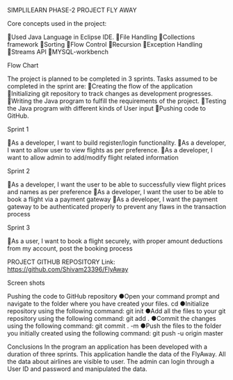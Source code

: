 SIMPLILEARN PHASE-2 PROJECT FLY AWAY

Core concepts used in the project:

Used Java Language in Eclipse IDE. File Handling Collections framework Sorting Flow Control Recursion Exception Handling Streams API MYSQL-workbench

Flow Chart

The project is planned to be completed in 3 sprints. Tasks assumed to be completed in the sprint are: Creating the flow of the application Initializing git repository to track changes as development progresses. Writing the Java program to fulfill the requirements of the project. Testing the Java program with different kinds of User input Pushing code to GitHub.

Sprint 1

As a developer, I want to build register/login functionality. As a developer, I want to allow user to view flights as per preference. As a developer, I want to allow admin to add/modify flight related information

Sprint 2

As a developer, I want the user to be able to successfully view flight prices and names as per preference As a developer, I want the user to be able to book a flight via a payment gateway As a developer, I want the payment gateway to be authenticated properly to prevent any flaws in the transaction process

Sprint 3

As a user, I want to book a flight securely, with proper amount deductions from my account, post the booking process

PROJECT GITHUB REPOSITORY Link: https://github.com/Shivam23396/FlyAway

Screen shots

Pushing the code to GitHub repository ●Open your command prompt and navigate to the folder where you have created your files. cd ●Initialize repository using the following command: git init ●Add all the files to your git repository using the following command: git add . ●Commit the changes using the following command: git commit . -m ●Push the files to the folder you initially created using the following command: git push -u origin master

Conclusions In the program an application has been developed with a duration of three sprints. This application handle the data of the FlyAway. All the data about airlines are visible to user. The admin can login through a User ID and password and manipulated the data.
